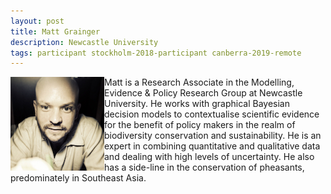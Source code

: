 ```yaml
---
layout: post
title: Matt Grainger
description: Newcastle University
tags: participant stockholm-2018-participant canberra-2019-remote
---
```

<img align="left" width="150" height="150" src="/events/2018-04-stockholm/people/grainger_matthew.jpg" alt="Matthew Grainger"/>Matt is a Research Associate in the Modelling, Evidence & Policy Research Group at Newcastle University. He works with graphical Bayesian decision models to contextualise scientific evidence for the benefit of policy makers in the realm of biodiversity conservation and sustainability. He is an expert in combining quantitative and qualitative data and dealing with high levels of uncertainty. He also has a side-line in the conservation of pheasants, predominately in Southeast Asia.  

<a href="https://twitter.com/Ed_pheasant" title="Twitter" target="_blank"
rel="noopener">
  <i class="fa fa-twitter fa-2x" style="color:#4FB3A9"></i>
</a>